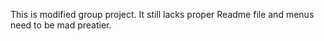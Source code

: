 This is modified group project. It still lacks proper Readme file and menus need to be mad preatier.
